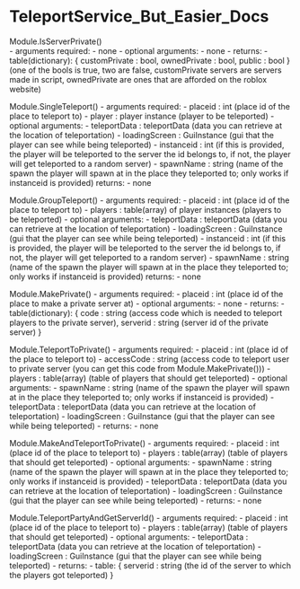 # TeleportService_But_Easier_Docs


Module.IsServerPrivate()  
    - arguments required:
        - none
    - optional arguments:
        - none
    - returns:
        - table(dictionary):
            {
                customPrivate : bool,
                ownedPrivate : bool, 
                public : bool 
            } (one of the bools is true, two are false, customPrivate servers are servers made in script, ownedPrivate are ones that are afforded on the roblox website)

Module.SingleTeleport()
    - arguments required:
        - placeid : int (place id of the place to teleport to)
        - player : player instance (player to be teleported)
    - optional arguments:
        - teleportData : teleportData (data you can retrieve at the location of teleportation)
        - loadingScreen : GuiInstance (gui that the player can see while being teleported)
        - instanceid : int (if this is provided, the player will be teleported to the server the id belongs to, if not, the player will get teleported to a random server)
        - spawnName : string (name of the spawn the player will spawn at in the place they teleported to; only works if instanceid is provided)
    returns:
        - none

Module.GroupTeleport()
    - arguments required:
        - placeid : int (place id of the place to teleport to)
        - players : table(array) of player instances (players to be teleported)
    - optional arguments:
        - teleportData : teleportData (data you can retrieve at the location of teleportation)
        - loadingScreen : GuiInstance (gui that the player can see while being teleported)
        - instanceid : int (if this is provided, the player will be teleported to the server the id belongs to, if not, the player will get teleported to a random server)
        - spawnName : string (name of the spawn the player will spawn at in the place they teleported to; only works if instanceid is provided)
    returns:
        - none

Module.MakePrivate()
    - arguments required:
        - placeid : int (place id of the place to make a private server at)
    - optional arguments:
        - none
    - returns:
        - table(dictionary):
            {
                code : string (access code which is needed to teleport players to the private server),
                serverid : string (server id of the private server)
            }

Module.TeleportToPrivate()
    - arguments required:
        - placeid : int (place id of the place to teleport to)
        - accessCode : string (access code to teleport user to private server (you can get this code from Module.MakePrivate()))
        - players : table(array) (table of players that should get teleported)
    - optional arguments:
        - spawnName : string (name of the spawn the player will spawn at in the place they teleported to; only works if instanceid is provided)
        - teleportData : teleportData (data you can retrieve at the location of teleportation)
        - loadingScreen : GuiInstance (gui that the player can see while being teleported)
    - returns:
        - none

Module.MakeAndTeleportToPrivate()
    - arguments required:
        - placeid : int (place id of the place to teleport to)
        - players : table(array) (table of players that should get teleported)
    - optional arguments:
        - spawnName : string (name of the spawn the player will spawn at in the place they teleported to; only works if instanceid is provided)
        - teleportData : teleportData (data you can retrieve at the location of teleportation)
        - loadingScreen : GuiInstance (gui that the player can see while being teleported)
    - returns:
        - none

Module.TeleportPartyAndGetServerId()
    - arguments required:
        - placeid : int (place id of the place to teleport to)
        - players : table(array) (table of players that should get teleported)
    - optional arguments:
        - teleportData : teleportData (data you can retrieve at the location of teleportation)
        - loadingScreen : GuiInstance (gui that the player can see while being teleported)
    - returns:
        - table:
            {
                serverid : string (the id of the server to which the players got teleported)
            }

